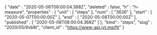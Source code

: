 {
  "date" : "2020-05-08T08:00:04.368Z",
  "deleted" : false,
  "h" : "h-measure",
  "properties" : {
    "unit" : [ "steps" ],
    "num" : [ "3626" ],
    "start" : [ "2020-05-07T00:00:00Z" ],
    "end" : [ "2020-05-08T00:00:00Z" ],
    "published" : [ "2020-05-08T08:00:04.368Z" ]
  },
  "kind" : "steps",
  "slug" : "2020/05/9vb8t",
  "client_id" : "https://www-api.jvt.me/fit"
}

